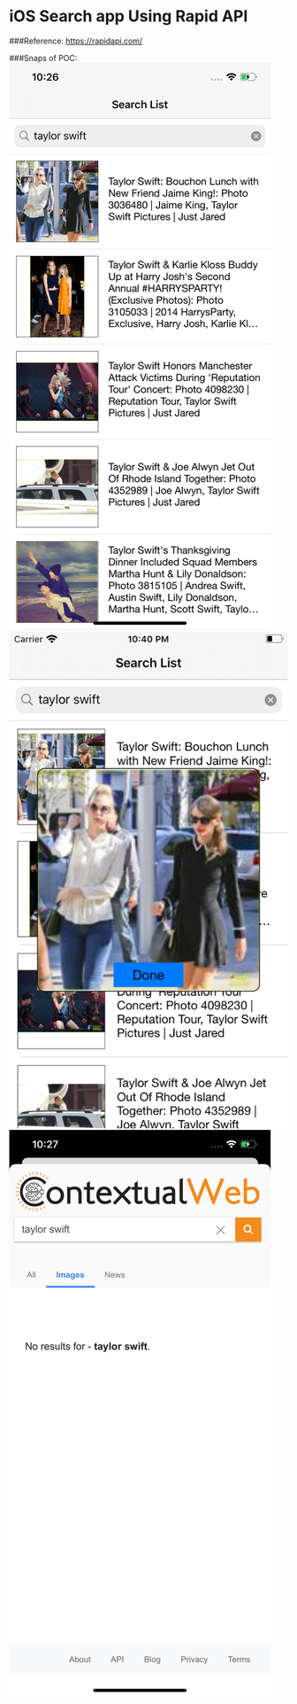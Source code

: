 # iOS Search app Using Rapid API

###Reference: https://rapidapi.com/

###Snaps of POC:
![](./Screenshots/Main-page.png)
![](./Screenshots/Thumbnail.png)
![](./Screenshots/Web-page.png)

